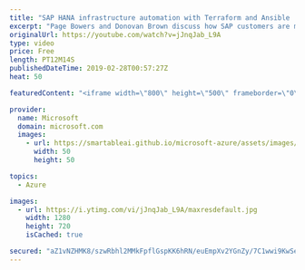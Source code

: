 ```yaml
---
title: "SAP HANA infrastructure automation with Terraform and Ansible | Azure Friday"
excerpt: "Page Bowers and Donovan Brown discuss how SAP customers are moving to Azure to take advantage of SAP-certified HANA virtual machines such as Azure M-series. Learn how you can use Terraform and Ansible to speed up SAP HANA deployments on Azure in 30 minutes as opposed to hours or days. [01:48] Demo Start"
originalUrl: https://youtube.com/watch?v=jJnqJab_L9A
type: video
price: Free
length: PT12M14S
publishedDateTime: 2019-02-28T00:57:27Z
heat: 50

featuredContent: "<iframe width=\"800\" height=\"500\" frameborder=\"0\" src=\"https://www.youtube.com/embed/jJnqJab_L9A\" allow=\"accelerometer; autoplay; encrypted-media; gyroscope; picture-in-picture\" allowfullscreen></iframe>"

provider:
  name: Microsoft
  domain: microsoft.com
  images:
    - url: https://smartableai.github.io/microsoft-azure/assets/images/organizations/microsoft.com-50x50.jpg
      width: 50
      height: 50

topics:
  - Azure

images:
  - url: https://i.ytimg.com/vi/jJnqJab_L9A/maxresdefault.jpg
    width: 1280
    height: 720
    isCached: true

secured: "aZ1vNZHMK8/szwRbhl2MMkFpflGspKK6hRN/euEmpXv2YGnZy/7C1wwi9KwSeTsza2VECdvvZgHDgmpBIIXbYv+pgh+JZgf3+J7iGwkGCwUjpFhtz6qUaoHRxhZX5P9je4l6+BATV3ij+rXKgRoB3mdZLNCYf3g8TYCZwlNK+chmRVrPmtalalKAS5ToFP8owtT9/wx/8zE60bBDWVzwYmqePlwAQA5rRjc2CWjGljKsTUxH/pwhztD9Ky/A3OriybSatGVu8Sw4+6bMsmE176YJXHewySJx8uAHIjqBZXLHCJgg4oobZN+Ea7+hdBRh59XIABMUZ4l4tNtbb2UiI/I12ZB7iWZeJ4cJ+V6sfW/FU8lh7A4naKZMbic9bw5vV6w5OwXA2eEfNJlSs9gag7wt1DlfagU0xJ63tAqM/9U=;R9ALImUz7jPLo3DX9Zdd8Q=="
---
```


